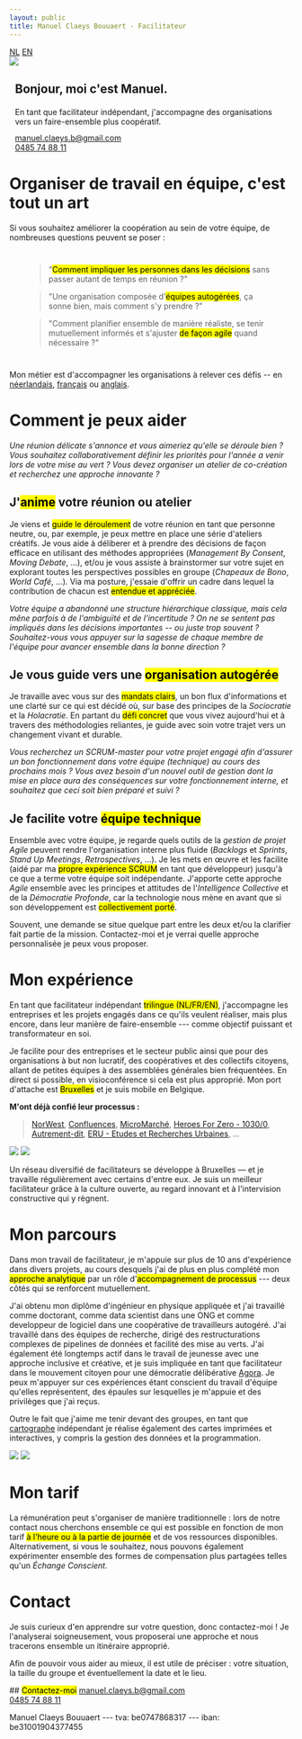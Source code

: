 ```yaml
---
layout: public
title: Manuel Claeys Bouuaert - Facilitateur
---
```

<div class="language-box">
    <a href="/facili_nl" class="language">NL</a>
    <a href="/facili" class="language">EN</a>
</div>
<div class="image-box">
    <img src="img/manuel.jpg">
    <div style="margin:auto 10px">
        <h2>Bonjour, moi c'est Manuel.</h2>
        <div style="margin-top: 20px;">
            En tant que facilitateur indépendant, j'accompagne des organisations vers un faire-ensemble plus coopératif.
        </div>
        <div style="margin-top: 12px;">
            <a href="mailto:manuel.claeys.b@gmail.com" class="email">manuel.claeys.b@gmail.com</a><br>
            <a href="tel:+32485748811" class="phone">0485 74 88 11</a>
        </div>
    </div>
</div>

<h1 class="with-margin-top">Organiser de travail en équipe, c'est tout un art</h1>

Si vous souhaitez améliorer la coopération au sein de votre équipe, de nombreuses questions peuvent se poser :

<div style="margin:40px 30px" markdown="1">

> "<mark>Comment impliquer les personnes dans les décisions</mark> sans passer autant de temps en réunion ?"

> "Une organisation composée d'<mark>équipes autogérées</mark>, ça sonne bien, mais comment s'y prendre ?"

> "Comment planifier ensemble de manière réaliste, se tenir mutuellement informés et s'ajuster <mark>de façon agile</mark> quand nécessaire ?"

</div>

Mon métier est d'accompagner les organisations à relever ces défis -- en <a href="/facili_nl" class="language">néerlandais</a>, <a href="/facili_fr" class="language">français</a> ou <a href="/facili" class="language">anglais</a>.

<h1 class="with-margin-top">Comment je peux aider</h1>

<div class="focus" markdown="1">

*Une réunion délicate s'annonce et vous aimeriez qu'elle se déroule bien ? Vous souhaitez collaborativement définir les priorités pour l'année a venir lors de votre mise au vert ? Vous devez organiser un atelier de co-création et recherchez une approche innovante ?*

## J'<mark>anime</mark> votre réunion ou atelier

Je viens et <mark>guide le déroulement</mark> de votre réunion en tant que personne neutre, ou, par exemple, je peux mettre en place une série d'ateliers créatifs. Je vous aide à déliberer et à prendre des décisions de façon efficace en utilisant des méthodes appropriées (*Management By Consent*, *Moving Debate*, ...), et/ou je vous assiste à brainstormer sur votre sujet en explorant toutes les perspectives possibles en groupe (*Chapeaux de Bono*, *World Café*, ...). Via ma posture, j'essaie d'offrir un cadre dans lequel la contribution de chacun est <mark>entendue et appréciée</mark>.

</div>

<div class="focus" markdown="1">

*Votre équipe a abandonné une structure hiérarchique classique, mais cela mêne parfois à de l'ambiguïté et de l'incertitude ? On ne se sentent pas impliqués dans les décisions importantes -- ou juste trop souvent ? Souhaitez-vous vous appuyer sur la sagesse de chaque membre de l'équipe pour avancer ensemble dans la bonne direction ?*

## Je vous guide vers une <mark>organisation autogérée</mark>

Je travaille avec vous sur des <mark>mandats clairs</mark>, un bon flux d'informations et une clarté sur ce qui est décidé où, sur base des principes de la *Sociocratie* et la *Holacratie*. En partant du <mark>défi concret</mark> que vous vivez aujourd'hui et à travers des méthodologies reliantes, je guide avec soin votre trajet vers un changement vivant et durable.

</div>

<div class="focus" markdown="1">

*Vous recherchez un SCRUM-master pour votre projet engagé afin d'assurer un bon fonctionnement dans votre équipe (technique) au cours des prochains mois ? Vous avez besoin d'un nouvel outil de gestion dont la mise en place aura des conséquences sur votre fonctionnement interne, et souhaitez que ceci soit bien préparé et suivi ?*

## Je facilite votre <mark>équipe technique</mark>

Ensemble avec votre équipe, je regarde quels outils de la *gestion de projet Agile* peuvent rendre l'organisation interne plus fluide (*Backlogs* et *Sprints*, *Stand Up Meetings*, *Retrospectives*, ...). Je les mets en œuvre et les facilite (aidé par ma <mark>propre expérience SCRUM</mark> en tant que développeur) jusqu'à ce que a terme votre équipe soit indépendante. J'apporte cette approche *Agile* ensemble avec les principes et attitudes de l'*Intelligence Collective* et de la *Démocratie Profonde*, car la technologie nous mène en avant que si son développement est <mark>collectivement porté</mark>.

</div>

Souvent, une demande se situe quelque part entre les deux et/ou la clarifier fait partie de la mission. Contactez-moi et je verrai quelle approche personnalisée je peux vous proposer.

<h1 class="with-margin-top">Mon expérience</h1>

En tant que facilitateur indépendant <mark>trilingue (NL/FR/EN)</mark>, j'accompagne les entreprises et les projets engagés dans ce qu'ils veulent réaliser, mais plus encore, dans leur manière de faire-ensemble --- comme objectif puissant et transformateur en soi.

Je facilite pour des entreprises et le secteur public ainsi que pour des organisations à but non lucratif, des coopératives et des collectifs citoyens, allant de petites équipes à des assemblées générales bien fréquentées. En direct si possible, en visioconférence si cela est plus approprié. Mon port d'attache est <mark>Bruxelles</mark> et je suis mobile en Belgique.

**M'ont déjà confié leur processus :**

> [NorWest](https://www.norwest.be/nl/), [Confluences](https://www.confluences.eu/), [MicroMarché](http://www.micromarche.com/), [Heroes For Zero - 1030/0](https://heroesforzero.be/), [Autrement-dit](https://www.autrement-dit.be/), [ERU - Etudes et Recherches Urbaines](https://eru-urbanisme.be/), ...

<div class="image-box">
    <img src="img/freelance_1.jpg"/>
    <img src="img/freelance_4.jpg"/>
</div>

Un réseau diversifié de facilitateurs se développe à Bruxelles — et je travaille régulièrement avec certains d'entre eux. Je suis un meilleur facilitateur grâce à la culture ouverte, au regard innovant et à l'intervision constructive qui y règnent.

<h1 class="with-margin-top">Mon parcours</h1>

Dans mon travail de facilitateur, je m'appuie sur plus de 10 ans d'expérience dans divers projets, au cours desquels j'ai de plus en plus complété mon <mark>approche analytique</mark> par un rôle d'<mark>accompagnement de processus</mark> --- deux côtés qui se renforcent mutuellement.

J'ai obtenu mon diplôme d'ingénieur en physique appliquée et j'ai travaillé comme doctorant, comme data scientist dans une ONG et comme developpeur de logiciel dans une coopérative de travailleurs autogéré. J'ai travaillé dans des équipes de recherche, dirigé des restructurations complexes de pipelines de données et facilité des mise au verts. J'ai également été longtemps actif dans le travail de jeunesse avec une approche inclusive et créative, et je suis impliquée en tant que facilitateur dans le mouvement citoyen pour une démocratie délibérative [Agora](https://agora.brussels). Je peux m'appuyer sur ces expériences étant conscient du travail d'équipe qu'elles représentent, des épaules sur lesquelles je m'appuie et des privilèges que j'ai reçus.

Outre le fait que j'aime me tenir devant des groupes, en tant que <a href="/carto" class="internal">cartographe</a> indépendant je réalise également des cartes imprimées et interactives, y compris la gestion des données et la programmation.

<div class="image-box">
    <img src="img/freelance_2.png"/>
    <img src="img/freelance_3.jpg"/>
</div>

<h1 class="with-margin-top">Mon tarif</h1>

La rémunération peut s'organiser de manière traditionnelle : lors de notre contact nous cherchons ensemble ce qui est possible en fonction de mon tarif <mark>à l'heure ou à la partie de journée</mark> et de vos ressources disponibles. Alternativement, si vous le souhaitez, nous pouvons également expérimenter ensemble des formes de compensation plus partagées telles qu'un *Échange Conscient*.

<h1 class="with-margin-top">Contact</h1>

Je suis curieux d'en apprendre sur votre question, donc contactez-moi ! Je l'analyserai soigneusement, vous proposerai une approche et nous tracerons ensemble un itinéraire approprié.

Afin de pouvoir vous aider au mieux, il est utile de préciser : votre situation, la taille du groupe et éventuellement la date et le lieu.

<div class="focus" markdown="1">
## <mark>Contactez-moi</mark>
<a href="mailto:manuel.claeys.b@gmail.com" class="email">manuel.claeys.b@gmail.com</a><br>
<a href="tel:+32485748811" class="phone">0485 74 88 11</a>
</div>

Manuel Claeys Bouuaert --- <span class="small-caps" markdown="1">tva: be0747868317</span> --- <span class="small-caps" markdown="1">iban: be31001904377455</span>
